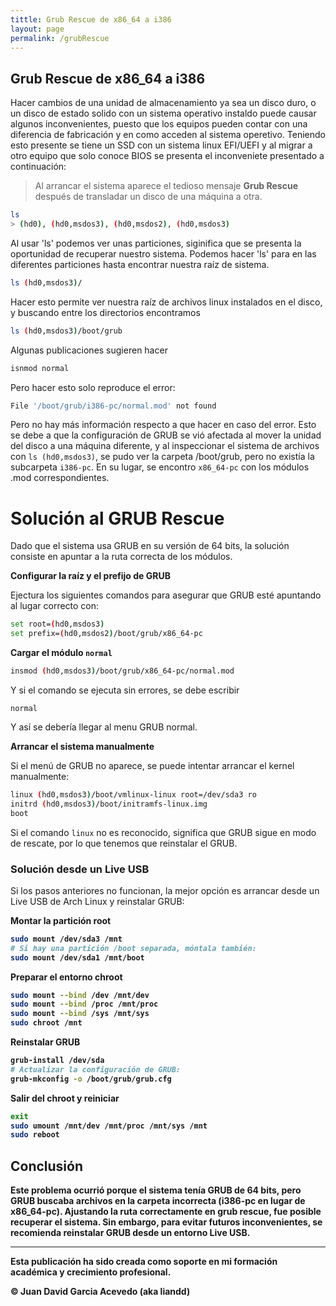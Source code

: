 ```yaml
---
tittle: Grub Rescue de x86_64 a i386
layout: page 
permalink: /grubRescue
---
```


<h2 id="subtitulo-importante">Grub Rescue de x86_64 a i386</h2>


Hacer cambios de una unidad de almacenamiento ya sea un disco duro, o un disco de estado solido con un sistema operativo instaldo puede causar algunos inconvenientes, puesto que los equipos pueden contar con una diferencia de fabricación y en como acceden al sistema operetivo. Teniendo esto presente se tiene un SSD con un sistema linux EFI/UEFI y al migrar a otro equipo que solo conoce BIOS se presenta el inconveniete presentado a continuación:

> Al arrancar el sistema aparece el tedioso mensaje <strong>Grub Rescue</strong> después de transladar un disco de una máquina a otra.

```bash
ls
> (hd0), (hd0,msdos3), (hd0,msdos2), (hd0,msdos3)
```

Al usar 'ls' podemos ver unas particiones, siginifica que se presenta la oportunidad de recuperar nuestro sistema.
Podemos hacer 'ls' para en las diferentes particiones hasta encontrar nuestra raíz de sistema.

```bash
ls (hd0,msdos3)/
```

Hacer esto permite ver nuestra raíz de archivos linux instalados en el disco, y buscando entre los directorios encontramos 

```bash
ls (hd0,msdos3)/boot/grub
```

Algunas publicaciones sugieren hacer
```bash
isnmod normal
```

Pero hacer esto solo reproduce el error:
```bash
File '/boot/grub/i386-pc/normal.mod' not found
```

Pero no hay más información respecto a que hacer en caso del error. Esto se debe a que la configuración de GRUB se vió afectada al mover la unidad del disco a una máquina diferente, y al inspeccionar el sistema de archivos con `ls (hd0,msdos3)`, se pudo ver la carpeta /boot/grub, pero no existía la subcarpeta `i386-pc`. En su lugar, se encontro `x86_64-pc` con los módulos </strong>.mod</strong> correspondientes.

<h1 class="titulo-principal">Solución al GRUB Rescue</h1>

Dado que el sistema usa GRUB en su versión de 64 bits, la solución consiste en apuntar a la ruta correcta de los módulos.

<strong>Configurar la raíz y el prefijo de GRUB</strong>

Ejectura los siguientes comandos para asegurar que GRUB esté apuntando al lugar correcto con:

```bash
set root=(hd0,msdos3)
set prefix=(hd0,msdos2)/boot/grub/x86_64-pc
```

<strong>Cargar el módulo `normal`</strong>

```bash
insmod (hd0,msdos3)/boot/grub/x86_64-pc/normal.mod
```

Y si el comando se ejecuta sin errores, se debe escribir
```
normal
```

Y así se debería llegar al menu GRUB normal.

<strong>Arrancar el sistema manualmente</strong>

Si el menú de GRUB no aparece, se puede intentar arrancar el kernel manualmente:

```bash
linux (hd0,msdos3)/boot/vmlinux-linux root=/dev/sda3 ro
initrd (hd0,msdos3)/boot/initramfs-linux.img
boot
```

Si el comando `linux` no es reconocido, significa que GRUB sigue en modo de rescate, por lo que tenemos que reinstalar el GRUB.

<h3 class="titulo-secundario">Solución desde un Live USB</h3>

Si los pasos anteriores no funcionan, la mejor opción es arrancar desde un Live USB de Arch Linux y reinstalar GRUB:

<strong>Montar la partición root</stron>

```bash
sudo mount /dev/sda3 /mnt
# Si hay una partición /boot separada, móntala también:
sudo mount /dev/sda1 /mnt/boot
```

<strong>Preparar el entorno chroot</strong>

```bash
sudo mount --bind /dev /mnt/dev
sudo mount --bind /proc /mnt/proc
sudo mount --bind /sys /mnt/sys
sudo chroot /mnt
```

<strong>Reinstalar GRUB</strong>

```bash
grub-install /dev/sda
# Actualizar la configuración de GRUB:
grub-mkconfig -o /boot/grub/grub.cfg
```

<strong>Salir del chroot y reiniciar</strong>

```bash
exit
sudo umount /mnt/dev /mnt/proc /mnt/sys /mnt
sudo reboot
```

<h2 id="subtitulo-importante">Conclusión</h2>

Este problema ocurrió porque el sistema tenía GRUB de 64 bits, pero GRUB buscaba archivos en la carpeta incorrecta (i386-pc en lugar de x86_64-pc). Ajustando la ruta correctamente en grub rescue, fue posible recuperar el sistema. Sin embargo, para evitar futuros inconvenientes, se recomienda reinstalar GRUB desde un entorno Live USB.

---

Esta publicación ha sido creada como soporte en mi formación académica y crecimiento profesional.

© Juan David Garcia Acevedo (aka liandd)
